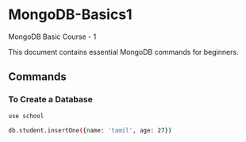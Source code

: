 # MongoDB-Basics1
MongoDB Basic Course - 1

This document contains essential MongoDB commands for beginners.

## Commands

### To Create a Database
```bash
use school

db.student.insertOne({name: 'tamil', age: 27})
